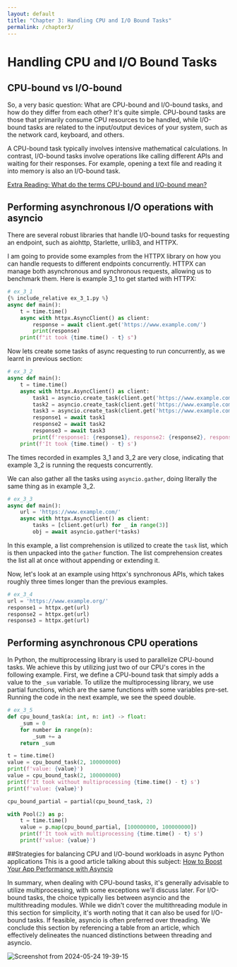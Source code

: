 ```yaml
---
layout: default
title: "Chapter 3: Handling CPU and I/O Bound Tasks"
permalink: /chapter3/
---
```


# Handling CPU and I/O Bound Tasks
## CPU-bound vs I/O-bound
So, a very basic question: What are CPU-bound and I/O-bound tasks, and how do they differ from each other? 
It's quite simple. CPU-bound tasks are those that primarily consume CPU resources to be handled, while I/O-bound tasks
are related to the input/output devices of your system, such as the network card, keyboard, and others.

A CPU-bound task typically involves intensive mathematical calculations. 
In contrast, I/O-bound tasks involve operations like calling different APIs and waiting for their responses. 
For example, opening a text file and reading it into memory is also an I/O-bound task.



[Extra Reading: What do the terms CPU-bound and I/O-bound mean?](https://stackoverflow.com/questions/868568/what-do-the-terms-cpu-bound-and-i-o-bound-mean)

## Performing asynchronous I/O operations with asyncio

There are several robust libraries that handle I/O-bound tasks for requesting an endpoint, 
such as aiohttp, Starlette, urllib3, and HTTPX.

I am going to provide some examples from the HTTPX library on how you can handle requests 
to different endpoints concurrently. 
HTTPX can manage both asynchronous and synchronous requests, allowing us to benchmark them.
Here is example 3_1 to get started with HTTPX:


```python
# ex_3_1
{% include_relative ex_3_1.py %}
async def main():
    t = time.time()
    async with httpx.AsyncClient() as client:
        response = await client.get('https://www.example.com/')
        print(response)
    print(f"it took {time.time() - t} s")
```

Now lets create some tasks of async requesting to run concurrently, as we learnt in previous section:
```python
# ex_3_2
async def main():
    t = time.time()
    async with httpx.AsyncClient() as client:
        task1 = asyncio.create_task(client.get('https://www.example.com/'))
        task2 = asyncio.create_task(client.get('https://www.example.com/'))
        task3 = asyncio.create_task(client.get('https://www.example.com/'))
        response1 = await task1
        response2 = await task2
        response3 = await task3
        print(f'response1: {response1}, response2: {response2}, response3: {response3}')
    print(f'It took {time.time() - t} s')

```

The times recorded in examples 3_1 and 3_2 are very close,
indicating that example 3_2 is running the requests concurrently.

We can also gather all the tasks using `asyncio.gather`, doing literally the same thing as in example 3_2.
```python
# ex_3_3
async def main():
    url = 'https://www.example.com/'
    async with httpx.AsyncClient() as client:
        tasks = [client.get(url) for _ in range(3)]
        obj = await asyncio.gather(*tasks)
```

In this example, a list comprehension is utilized to create the `task` list,
which is then unpacked into the `gather` function.
The list comprehension creates the list all at once without appending or extending it.

Now, let's look at an example using httpx's synchronous APIs,
which takes roughly three times longer than the previous examples.

```python
# ex_3_4
url = 'https://www.example.org/'
response1 = httpx.get(url)
response2 = httpx.get(url)
response3 = httpx.get(url)
```

## Performing asynchronous CPU operations

In Python, the multiprocessing library is used to parallelize CPU-bound tasks. 
We achieve this by utilizing just two of our CPU's cores in the following example.
First, we define a CPU-bound task that simply adds a value to the `_sum` variable. 
To utilize the multiprocessing library, we use partial functions, 
which are the same functions with some variables pre-set. 
Running the code in the next example, we see the speed double.
```python
# ex_3_5
def cpu_bound_task(a: int, n: int) -> float:
    _sum = 0
    for number in range(n):
        _sum += a
    return _sum

t = time.time()
value = cpu_bound_task(2, 100000000)
print(f'value: {value}')
value = cpu_bound_task(2, 100000000)
print(f'It took without multiprocessing {time.time() - t} s')
print(f'value: {value}')

cpu_bound_partial = partial(cpu_bound_task, 2)

with Pool(2) as p:
    t = time.time()
    value = p.map(cpu_bound_partial, [100000000, 100000000])
    print(f'It took with multiprocessing {time.time() - t} s')
    print(f'value: {value}')
```

##Strategies for balancing CPU and I/O-bound workloads in async Python applications
This is a good article talking about this subject:
[How to Boost Your App Performance with Asyncio](https://blog.cellenza.com/en/software-development/how-to-boost-your-apps-performance-with-asyncio-a-practical-guide-for-python-developers/)

In summary, when dealing with CPU-bound tasks, it's generally advisable to utilize multiprocessing, 
with some exceptions we'll discuss later. 
For I/O-bound tasks, the choice typically lies between asyncio and the multithreading modules.
While we didn't cover the multithreading module in this section for simplicity, 
it's worth noting that it can also be used for I/O-bound tasks. 
If feasible, asyncio is often preferred over threading. 
We conclude this section by referencing a table from an article,
which effectively delineates the nuanced distinctions between threading and asyncio.


![Screenshot from 2024-05-24 19-39-15](https://github.com/aligheshlaghi97/asynchronous-python/assets/121802083/935a265a-aa5f-4e35-b311-d9d810e9f5c1)
